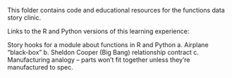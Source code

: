 This folder contains code and educational resources for the functions data story clinic.

Links to the R and Python versions of this learning experience:

Story hooks for a module about functions in R and Python
a.	Airplane “black-box”
b.	Sheldon Cooper (Big Bang) relationship contract
c.	Manufacturing analogy – parts won’t fit together unless they’re manufactured to spec.
